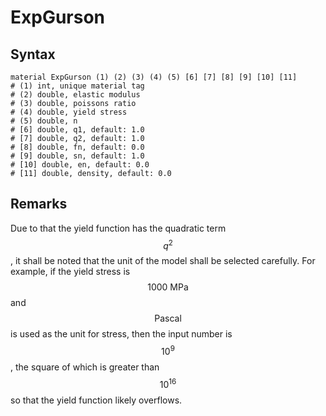 # ExpGurson

## Syntax

```
material ExpGurson (1) (2) (3) (4) (5) [6] [7] [8] [9] [10] [11]
# (1) int, unique material tag
# (2) double, elastic modulus
# (3) double, poissons ratio
# (4) double, yield stress
# (5) double, n
# [6] double, q1, default: 1.0
# [7] double, q2, default: 1.0
# [8] double, fn, default: 0.0
# [9] double, sn, default: 1.0
# [10] double, en, default: 0.0
# [11] double, density, default: 0.0
```

## Remarks

Due to that the yield function has the quadratic term $$q^2$$, it shall be noted that the unit of the model shall be
selected carefully. For example, if the yield stress is $$1000~\mathrm{MPa}$$ and $$\mathrm{Pascal}$$ is used as the
unit for stress, then the input number is $$10^9$$, the square of which is greater than $$10^{16}$$ so that the yield
function likely overflows.
